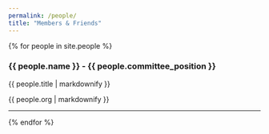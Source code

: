 ```yaml
---
permalink: /people/
title: "Members & Friends"
---
```


{% for people in site.people %}
  <h3>{{ people.name }} - {{ people.committee_position }}</h3>
  <p>{{ people.title | markdownify }}</p>
  <p>{{ people.org | markdownify }}</p>
  <hr>
{% endfor %}